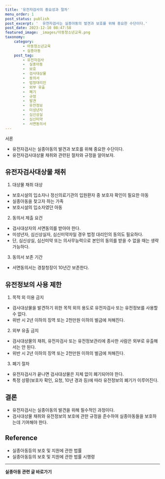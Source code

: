 ```yaml
---
title: '유전자검사의 중요성과 절차'
menu_order: 1
post_status: publish
post_excerpt: '  유전자검사는 실종아동의 발견과 보호를 위해 중요한 수단이다.'
post_date: 2023-12-10 08:47:58
featured_image: _images/아동청소년교육.png
taxonomy:
    category:
        - 아동청소년교육
        - 실종아동
    post_tag:
        - 유전자검사
        -  실종아동
        -  보호
        -  검사대상물
        -  동의서
        -  법정대리인
        -  외부 유출
        -  폐기
        -  규정
        -  발견
        -  유전정보
        -  미성년자
        -  심신상실
        -  심신미약
        -  서면동의서
---
```



서론
- 유전자검사는 실종아동의 발견과 보호를 위해 중요한 수단이다.
- 유전자검사대상물 채취와 관련된 절차와 규정을 알아보자.

## 유전자검사대상물 채취

1. 대상물 채취 대상
- 보호시설의 입소자나 정신의료기관의 입원환자 중 보호자 확인이 필요한 아동
- 실종아동을 찾고자 하는 가족
- 보호시설의 입소자였던 아동

2. 동의서 제출 요건
- 검사대상자의 서면동의를 받아야 한다.
- 미성년자, 심신상실자, 심신미약자일 경우 법정 대리인의 동의도 필요하다.
- 단, 심신상실, 심신미약 또는 의사무능력으로 본인의 동의를 받을 수 없을 때는 생략 가능하다.

3. 동의서 보존 기간
- 서면동의서는 경찰청장이 10년간 보존한다.

## 유전정보의 사용 제한

1. 목적 외 이용 금지
- 검사대상물을 발견하기 위한 목적 외의 용도로 유전자검사 또는 유전정보를 사용할 수 없다.
- 위반 시 2년 이하의 징역 또는 2천만원 이하의 벌금에 처해진다.

2. 외부 유출 금지
- 검사대상물의 채취, 유전자검사 또는 유전정보관리에 종사한 사람은 외부로 유출해서는 안 된다.
- 위반 시 2년 이하의 징역 또는 2천만원 이하의 벌금에 처해진다.

3. 폐기 절차
- 유전자검사가 끝나면 검사대상물은 지체 없이 폐기되어야 한다.
- 특정 상황(보호자 확인, 요청, 10년 경과 등)에 따라 유전정보의 폐기가 이루어진다.

## 결론
- 유전자검사는 실종아동의 발견을 위해 필수적인 과정이다.
- 검사대상물 채취와 유전정보의 보호에 관한 규정을 준수하여 실종아동들을 보호하는데 기여해야 한다.

## Reference
- 실종아동등의 보호 및 지원에 관한 법률
- 실종아동등의 보호 및 지원에 관한 법률 시행령
<!-- wp:separator -->
<hr class="wp-block-separator has-alpha-channel-opacity"/>
<!-- /wp:separator -->

<!-- wp:group {"backgroundColor":"base","layout":{"type":"constrained"}} -->
<div class="wp-block-group has-base-background-color has-background"><!-- wp:paragraph {"align":"center","fontSize":"medium"} -->
<p class="has-text-align-center has-large-font-size"><strong>실종아동 관련 글 바로가기</strong></p>
<!-- /wp:paragraph -->


<!-- wp:latest-posts
{"categories":[{"id":31420,"count":19,"description":"","link":"https://uknowlaw.com/category/%ec%8b%a4%ec%a2%85%ec%95%84%eb%8f%99/","name":"실종아동","slug":"실종아동","taxonomy":"category","parent":0,"meta":[],"_links":{"self":[{"href":"https://uknowlaw.com/wp-json/wp/v2/categories/31420"}],"collection":[{"href":"https://uknowlaw.com/wp-json/wp/v2/categories"}],"about":[{"href":"https://uknowlaw.com/wp-json/wp/v2/taxonomies/category"}],"wp:post_type":[{"href":"https://uknowlaw.com/wp-json/wp/v2/posts?categories=31420"}],"curies":[{"name":"wp","href":"https://api.w.org/{rel}","templated":true}]}}],"postsToShow":100,"excerptLength":28,"postLayout":"grid","columns":2,"featuredImageAlign":"left","featuredImageSizeSlug":"large","fontSize":"small"} /--></div>
<!-- /wp:group -->